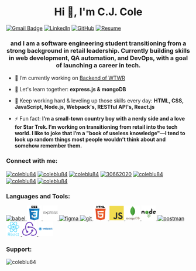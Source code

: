 <h1 align="center">Hi 👋, I'm C.J. Cole</h1>

[![Gmail Badge](https://img.shields.io/badge/Email-EA4335?style=flat&logo=gmail&logoColor=white)](mailto:coleblu84@gmail.com)
[![LinkedIn](https://img.shields.io/badge/LinkedIn-0077B5?style=flat&logo=linkedin&logoColor=white)](https://www.linkedin.com/in/coleblu84) 
[![GitHub](https://img.shields.io/badge/GitHub-333333?style=flat&logo=github&logoColor=white)](https://github.com/coleblu84)
[![Resume](https://img.shields.io/badge/Resume-FFD700?style=flat&logo=google-docs&logoColor=white&color=FFD700)](https://docs.google.com/document/d/1a5bYJX_wxxU6-w77Zov0BJsGKLuKzEPT/view?usp=sharing)

<h3 align="center">and I am a software engineering student transitioning from a strong background in retail leadership. Currently building skills in web development, QA automation, and DevOps, with a goal of launching a career in tech.</h3>

- 🔭 I’m currently working on [Backend of WTWR](https://github.com/coleblu84/se_project_express.git)

- 🌱 Let's learn together: **express.js & mongoDB**

- 💬 Keep working hard & leveling up those skills every day: **HTML, CSS, JavaScript, Node.js, Webpack's, RESTful API's, React.js**

- ⚡ Fun fact: **I’m a small-town country boy with a nerdy side and a love for Star Trek. I’m working on transitioning from retail into the tech world. I like to joke that I’m a "book of useless knowledge"—I tend to look up random things most people wouldn’t think about and somehow remember them.**

<h3 align="left">Connect with me:</h3>
<p align="left">
<a href="https://codepen.io/coleblu84" target="blank"><img align="center" src="https://raw.githubusercontent.com/rahuldkjain/github-profile-readme-generator/master/src/images/icons/Social/codepen.svg" alt="coleblu84" height="30" width="40" /></a>
<a href="https://dev.to/coleblu84" target="blank"><img align="center" src="https://raw.githubusercontent.com/rahuldkjain/github-profile-readme-generator/master/src/images/icons/Social/devto.svg" alt="coleblu84" height="30" width="40" /></a>
<a href="https://linkedin.com/in/coleblu84" target="blank"><img align="center" src="https://raw.githubusercontent.com/rahuldkjain/github-profile-readme-generator/master/src/images/icons/Social/linked-in-alt.svg" alt="coleblu84" height="30" width="40" /></a>
<a href="https://stackoverflow.com/users/30662020" target="blank"><img align="center" src="https://raw.githubusercontent.com/rahuldkjain/github-profile-readme-generator/master/src/images/icons/Social/stack-overflow.svg" alt="30662020" height="30" width="40" /></a>
<a href="https://fb.com/coleblu84" target="blank"><img align="center" src="https://raw.githubusercontent.com/rahuldkjain/github-profile-readme-generator/master/src/images/icons/Social/facebook.svg" alt="coleblu84" height="30" width="40" /></a>
<a href="https://instagram.com/coleblu84" target="blank"><img align="center" src="https://raw.githubusercontent.com/rahuldkjain/github-profile-readme-generator/master/src/images/icons/Social/instagram.svg" alt="coleblu84" height="30" width="40" /></a>
<a href="https://www.leetcode.com/coleblu84" target="blank"><img align="center" src="https://raw.githubusercontent.com/rahuldkjain/github-profile-readme-generator/master/src/images/icons/Social/leet-code.svg" alt="coleblu84" height="30" width="40" /></a>
</p>

<h3 align="left">Languages and Tools:</h3>
<p align="left"> <a href="https://babeljs.io/" target="_blank" rel="noreferrer"> <img src="https://www.vectorlogo.zone/logos/babeljs/babeljs-icon.svg" alt="babel" width="40" height="40"/> </a> <a href="https://www.w3schools.com/css/" target="_blank" rel="noreferrer"> <img src="https://raw.githubusercontent.com/devicons/devicon/master/icons/css3/css3-original-wordmark.svg" alt="css3" width="40" height="40"/> </a> <a href="https://expressjs.com" target="_blank" rel="noreferrer"> <img src="https://raw.githubusercontent.com/devicons/devicon/master/icons/express/express-original-wordmark.svg" alt="express" width="40" height="40"/> </a> <a href="https://www.figma.com/" target="_blank" rel="noreferrer"> <img src="https://www.vectorlogo.zone/logos/figma/figma-icon.svg" alt="figma" width="40" height="40"/> </a> <a href="https://git-scm.com/" target="_blank" rel="noreferrer"> <img src="https://www.vectorlogo.zone/logos/git-scm/git-scm-icon.svg" alt="git" width="40" height="40"/> </a> <a href="https://www.w3.org/html/" target="_blank" rel="noreferrer"> <img src="https://raw.githubusercontent.com/devicons/devicon/master/icons/html5/html5-original-wordmark.svg" alt="html5" width="40" height="40"/> </a> <a href="https://developer.mozilla.org/en-US/docs/Web/JavaScript" target="_blank" rel="noreferrer"> <img src="https://raw.githubusercontent.com/devicons/devicon/master/icons/javascript/javascript-original.svg" alt="javascript" width="40" height="40"/> </a> <a href="https://www.mongodb.com/" target="_blank" rel="noreferrer"> <img src="https://raw.githubusercontent.com/devicons/devicon/master/icons/mongodb/mongodb-original-wordmark.svg" alt="mongodb" width="40" height="40"/> </a> <a href="https://nodejs.org" target="_blank" rel="noreferrer"> <img src="https://raw.githubusercontent.com/devicons/devicon/master/icons/nodejs/nodejs-original-wordmark.svg" alt="nodejs" width="40" height="40"/> </a> <a href="https://postman.com" target="_blank" rel="noreferrer"> <img src="https://www.vectorlogo.zone/logos/getpostman/getpostman-icon.svg" alt="postman" width="40" height="40"/> </a> <a href="https://reactjs.org/" target="_blank" rel="noreferrer"> <img src="https://raw.githubusercontent.com/devicons/devicon/master/icons/react/react-original-wordmark.svg" alt="react" width="40" height="40"/> </a> <a href="https://redux.js.org" target="_blank" rel="noreferrer"> <img src="https://raw.githubusercontent.com/devicons/devicon/master/icons/redux/redux-original.svg" alt="redux" width="40" height="40"/> </a> <a href="https://webpack.js.org" target="_blank" rel="noreferrer"> <img src="https://raw.githubusercontent.com/devicons/devicon/d00d0969292a6569d45b06d3f350f463a0107b0d/icons/webpack/webpack-original-wordmark.svg" alt="webpack" width="40" height="40"/> </a> </p>

<h3 align="left">Support:</h3>
<p><a href="https://www.buymeacoffee.com/coleblu84"> <img align="left" src="https://cdn.buymeacoffee.com/buttons/v2/default-yellow.png" height="50" width="210" alt="coleblu84" /></a></p><br><br>
